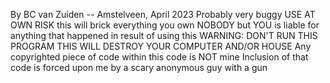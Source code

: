 By BC van Zuiden -- Amstelveen, April 2023
Probably very buggy USE AT OWN RISK this will brick everything you own
NOBODY but YOU is liable for anything that happened in result of using this
WARNING: DON'T RUN THIS PROGRAM THIS WILL DESTROY YOUR COMPUTER AND/OR HOUSE
Any copyrighted piece of code within this code is NOT mine
Inclusion of that code is forced upon me by a scary anonymous guy with a gun
